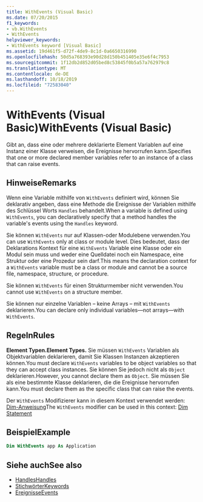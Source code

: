 ```yaml
---
title: WithEvents (Visual Basic)
ms.date: 07/20/2015
f1_keywords:
- vb.WithEvents
- WithEvents
helpviewer_keywords:
- WithEvents keyword [Visual Basic]
ms.assetid: 19d461f5-d72f-4de9-8c1d-0a6650316990
ms.openlocfilehash: 50d5a768393e90d28d150b451405e35e6f4c7953
ms.sourcegitcommit: 1f12db2d852d05bed8c53845f0b5a57a762979c8
ms.translationtype: MT
ms.contentlocale: de-DE
ms.lasthandoff: 10/18/2019
ms.locfileid: "72583040"
---
```

# <a name="withevents-visual-basic"></a><span data-ttu-id="6db86-102">WithEvents (Visual Basic)</span><span class="sxs-lookup"><span data-stu-id="6db86-102">WithEvents (Visual Basic)</span></span>
<span data-ttu-id="6db86-103">Gibt an, dass eine oder mehrere deklarierte Element Variablen auf eine Instanz einer Klasse verweisen, die Ereignisse hervorrufen kann.</span><span class="sxs-lookup"><span data-stu-id="6db86-103">Specifies that one or more declared member variables refer to an instance of a class that can raise events.</span></span>

## <a name="remarks"></a><span data-ttu-id="6db86-104">Hinweise</span><span class="sxs-lookup"><span data-stu-id="6db86-104">Remarks</span></span>

<span data-ttu-id="6db86-105">Wenn eine Variable mithilfe von `WithEvents` definiert wird, können Sie deklarativ angeben, dass eine Methode die Ereignisse der Variablen mithilfe des Schlüssel Worts `Handles` behandelt.</span><span class="sxs-lookup"><span data-stu-id="6db86-105">When a variable is defined using `WithEvents`, you can declaratively specify that a method handles the variable's events using the `Handles` keyword.</span></span>

<span data-ttu-id="6db86-106">Sie können `WithEvents` nur auf Klassen-oder Modulebene verwenden.</span><span class="sxs-lookup"><span data-stu-id="6db86-106">You can use `WithEvents` only at class or module level.</span></span> <span data-ttu-id="6db86-107">Dies bedeutet, dass der Deklarations Kontext für eine `WithEvents` Variable eine Klasse oder ein Modul sein muss und weder eine Quelldatei noch ein Namespace, eine Struktur oder eine Prozedur sein darf.</span><span class="sxs-lookup"><span data-stu-id="6db86-107">This means the declaration context for a `WithEvents` variable must be a class or module and cannot be a source file, namespace, structure, or procedure.</span></span>

<span data-ttu-id="6db86-108">Sie können `WithEvents` für einen Strukturmember nicht verwenden.</span><span class="sxs-lookup"><span data-stu-id="6db86-108">You cannot use `WithEvents` on a structure member.</span></span>

<span data-ttu-id="6db86-109">Sie können nur einzelne Variablen – keine Arrays – mit `WithEvents` deklarieren.</span><span class="sxs-lookup"><span data-stu-id="6db86-109">You can declare only individual variables—not arrays—with `WithEvents`.</span></span>

## <a name="rules"></a><span data-ttu-id="6db86-110">Regeln</span><span class="sxs-lookup"><span data-stu-id="6db86-110">Rules</span></span>

<span data-ttu-id="6db86-111">**Element Typen.**</span><span class="sxs-lookup"><span data-stu-id="6db86-111">**Element Types.**</span></span> <span data-ttu-id="6db86-112">Sie müssen `WithEvents` Variablen als Objektvariablen deklarieren, damit Sie Klassen Instanzen akzeptieren können.</span><span class="sxs-lookup"><span data-stu-id="6db86-112">You must declare `WithEvents` variables to be object variables so that they can accept class instances.</span></span> <span data-ttu-id="6db86-113">Sie können Sie jedoch nicht als `Object` deklarieren.</span><span class="sxs-lookup"><span data-stu-id="6db86-113">However, you cannot declare them as `Object`.</span></span> <span data-ttu-id="6db86-114">Sie müssen Sie als eine bestimmte Klasse deklarieren, die die Ereignisse hervorrufen kann.</span><span class="sxs-lookup"><span data-stu-id="6db86-114">You must declare them as the specific class that can raise the events.</span></span>

<span data-ttu-id="6db86-115">Der `WithEvents` Modifizierer kann in diesem Kontext verwendet werden: [Dim-Anweisung](../../../visual-basic/language-reference/statements/dim-statement.md)</span><span class="sxs-lookup"><span data-stu-id="6db86-115">The `WithEvents` modifier can be used in this context: [Dim Statement](../../../visual-basic/language-reference/statements/dim-statement.md)</span></span>

## <a name="example"></a><span data-ttu-id="6db86-116">Beispiel</span><span class="sxs-lookup"><span data-stu-id="6db86-116">Example</span></span>

```vb
Dim WithEvents app As Application
```

## <a name="see-also"></a><span data-ttu-id="6db86-117">Siehe auch</span><span class="sxs-lookup"><span data-stu-id="6db86-117">See also</span></span>

- [<span data-ttu-id="6db86-118">Handles</span><span class="sxs-lookup"><span data-stu-id="6db86-118">Handles</span></span>](../../../visual-basic/language-reference/statements/handles-clause.md)
- [<span data-ttu-id="6db86-119">Stichwörter</span><span class="sxs-lookup"><span data-stu-id="6db86-119">Keywords</span></span>](../../../visual-basic/language-reference/keywords/index.md)
- [<span data-ttu-id="6db86-120">Ereignisse</span><span class="sxs-lookup"><span data-stu-id="6db86-120">Events</span></span>](../../../visual-basic/programming-guide/language-features/events/index.md)
